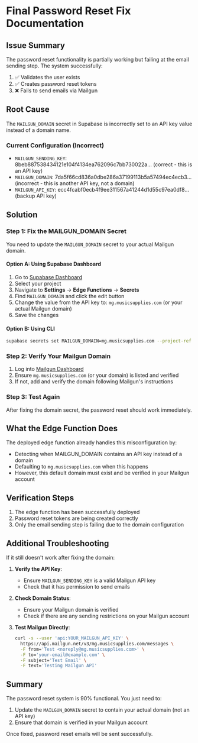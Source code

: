 # Final Password Reset Fix Documentation

## Issue Summary
The password reset functionality is partially working but failing at the email sending step. The system successfully:
1. ✅ Validates the user exists
2. ✅ Creates password reset tokens
3. ❌ Fails to send emails via Mailgun

## Root Cause
The `MAILGUN_DOMAIN` secret in Supabase is incorrectly set to an API key value instead of a domain name.

### Current Configuration (Incorrect)
- `MAILGUN_SENDING_KEY`: 8beb887538434121e104f4134ea762096c7bb730022a... (correct - this is an API key)
- `MAILGUN_DOMAIN`: 7da5f66cd836a0dbe286a37199113b5a57494ec4ecb3... (incorrect - this is another API key, not a domain)
- `MAILGUN_API_KEY`: ecc4fcabf0ecb4f9ee311567a41244d1d55c97ea0df8... (backup API key)

## Solution

### Step 1: Fix the MAILGUN_DOMAIN Secret

You need to update the `MAILGUN_DOMAIN` secret to your actual Mailgun domain.

#### Option A: Using Supabase Dashboard
1. Go to [Supabase Dashboard](https://supabase.com/dashboard)
2. Select your project
3. Navigate to **Settings** → **Edge Functions** → **Secrets**
4. Find `MAILGUN_DOMAIN` and click the edit button
5. Change the value from the API key to: `mg.musicsupplies.com` (or your actual Mailgun domain)
6. Save the changes

#### Option B: Using CLI
```bash
supabase secrets set MAILGUN_DOMAIN=mg.musicsupplies.com --project-ref ekklokrukxmqlahtonnc
```

### Step 2: Verify Your Mailgun Domain

1. Log into [Mailgun Dashboard](https://app.mailgun.com/app/sending/domains)
2. Ensure `mg.musicsupplies.com` (or your domain) is listed and verified
3. If not, add and verify the domain following Mailgun's instructions

### Step 3: Test Again

After fixing the domain secret, the password reset should work immediately.

## What the Edge Function Does

The deployed edge function already handles this misconfiguration by:
- Detecting when MAILGUN_DOMAIN contains an API key instead of a domain
- Defaulting to `mg.musicsupplies.com` when this happens
- However, this default domain must exist and be verified in your Mailgun account

## Verification Steps

1. The edge function has been successfully deployed
2. Password reset tokens are being created correctly
3. Only the email sending step is failing due to the domain configuration

## Additional Troubleshooting

If it still doesn't work after fixing the domain:

1. **Verify the API Key**:
   - Ensure `MAILGUN_SENDING_KEY` is a valid Mailgun API key
   - Check that it has permission to send emails

2. **Check Domain Status**:
   - Ensure your Mailgun domain is verified
   - Check if there are any sending restrictions on your Mailgun account

3. **Test Mailgun Directly**:
   ```bash
   curl -s --user 'api:YOUR_MAILGUN_API_KEY' \
     https://api.mailgun.net/v3/mg.musicsupplies.com/messages \
     -F from='Test <noreply@mg.musicsupplies.com>' \
     -F to='your-email@example.com' \
     -F subject='Test Email' \
     -F text='Testing Mailgun API'
   ```

## Summary

The password reset system is 90% functional. You just need to:
1. Update the `MAILGUN_DOMAIN` secret to contain your actual domain (not an API key)
2. Ensure that domain is verified in your Mailgun account

Once fixed, password reset emails will be sent successfully.
